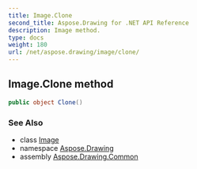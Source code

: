 ```yaml
---
title: Image.Clone
second_title: Aspose.Drawing for .NET API Reference
description: Image method. 
type: docs
weight: 180
url: /net/aspose.drawing/image/clone/
---
```

## Image.Clone method

```csharp
public object Clone()
```

### See Also

* class [Image](../)
* namespace [Aspose.Drawing](../../image/)
* assembly [Aspose.Drawing.Common](../../../)



